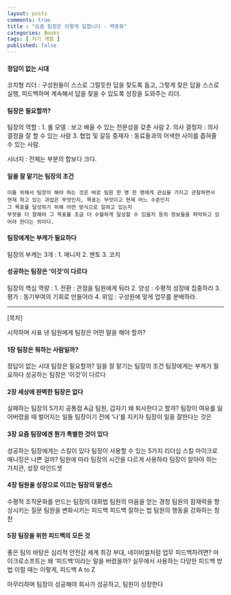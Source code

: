 ```yaml
---
layout: posts
comments: true
title : "요즘 팀장은 이렇게 일합니다 - 백종화"
categories: Books
tags: [ 자기 개발 ]
published: false
---
```


#### 정답이 없는 시대

코치형 리더
 : 구성원들이 스스로 그럴듯한 답을 찾도록 돕고,
   그렇게 찾은 답을 스스로 실행, 피드백하며 계속해서 답을 찾을 수 있도록 성장을 도와주는 리더.

#### 팀장은 필요할까?

팀장의 역할
 : 1. 롤 모델 : 보고 배울 수 있는 전문성을 갖춘 사람
   2. 의사 결정자 : 의사 결정을 잘 할 수 있는 사람
   3. 협업 및 갈등 중재자 : 동료들과의 어색한 사이를 좁혀줄 수 있는 사람.

시너지
 : 전체는 부분의 합보다 크다.

#### 일을 잘 맡기는 팀장의 조건

```text
이를 위해서 팀장이 해야 하는 것은 바로 팀원 한 명 한 명에게 관심을 가지고 관찰하면서
현재 하고 있는 과업은 무엇인지, 목표는 무엇이고 현재 어느 수준인지
그 목표를 달성하기 위해 어떤 방식으로 일하고 있는지
무엇을 더 잘해야 그 목표를 조금 더 수월하게 달성할 수 있을지 등의 정보들을 파악하고 있어야 한다는 의미다.
```

#### 팀장에게는 부캐가 필요하다

팀장의 부캐는 3개
 : 1. 매니저
   2. 멘토
   3. 코치

#### 성공하는 팀장은 ‘이것’이 다르다

팀장의 핵심 역량
 : 1. 전환 : 관점을 팀원에게 둬라
   2. 양성 : 수평적 성장에 집중하라
   3. 평가 : 동기부여의 기회로 만들어라
   4. 위임 : 구성원에 맞게 업무를 분배하라.

---

[목차]

시작하며 사표 낸 팀원에게 팀장은 어떤 말을 해야 할까?

#### 1장 팀장은 뭐하는 사람일까?

정답이 없는 시대
팀장은 필요할까?
일을 잘 맡기는 팀장의 조건
팀장에게는 부캐가 필요하다
성공하는 팀장은 ‘이것’이 다르다

#### 2장 세상에 완벽한 팀장은 없다

실패하는 팀장의 5가지 공통점
A급 팀원, 갑자기 왜 퇴사한다고 할까?
팀장이 여유를 잃어버렸을 때 벌어지는 일들
팀장이기 전에 ‘나’를 지키자
팀장이 일을 잘한다는 것은

#### 3장 요즘 팀장에겐 뭔가 특별한 것이 있다

성공하는 팀장에게는 스킬이 있다
팀장이 사용할 수 있는 5가지 리더십 스킬
마이크로 매니징은 나쁜 걸까?
팀원에 따라 팀장의 시간을 다르게 사용하라
팀장이 알아야 하는 가치관, 성장 마인드셋

#### 4장 팀원을 성장으로 이끄는 팀장의 말센스

수평적 조직문화를 만드는 팀장의 대화법
팀원의 마음을 얻는 경청
팀원의 잠재력을 향상시키는 질문
팀원을 변화시키는 피드백
피드백 잘하는 법
팀원의 행동을 강화하는 칭찬

#### 5장 팀장을 위한 피드백의 모든 것

좋은 팀의 바탕은 심리적 안전감
세계 최강 부대, 네이비씰처럼 업무 피드백하려면?
마이크로소프트는 왜 ‘피드백’이라는 말을 버렸을까?
실무에서 사용하는 다양한 피드백 방법
이럴 때는 이렇게, 피드백 A to Z

마무리하며 팀장이 성공해야 회사가 성공하고, 팀원이 성장한다

